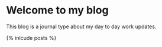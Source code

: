 # Welcome to my blog

This blog is a journal type about my day to day work updates.

{% inlcude posts %}
